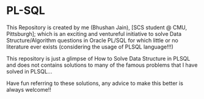 # PL-SQL

This Repository is created by me (Bhushan Jain), [SCS student @ CMU, Pittsburgh]; which is an exciting and ventureful initiative to solve Data Structure/Algorithm questions in Oracle PL/SQL for which little or no literature ever exists (considering the usage of PLSQL language!!!)

This repository is just a glimpse of How to Solve Data Structure in PLSQL and does not contains solutions to many of the famous problems 
that I have solved in PLSQL...


Have fun referring to these solutions, any advice to make this better is always welcome!!



